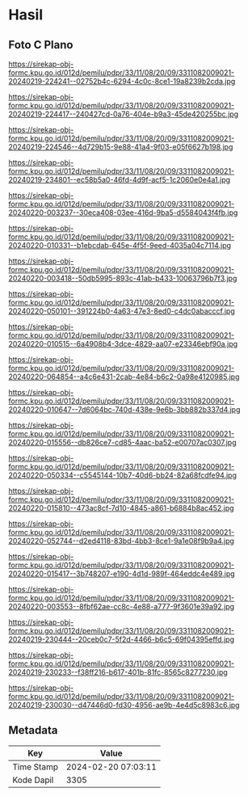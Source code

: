# Hasil

## Foto C Plano

https://sirekap-obj-formc.kpu.go.id/012d/pemilu/pdpr/33/11/08/20/09/3311082009021-20240219-224241--02752b4c-6294-4c0c-8ce1-19a8239b2cda.jpg

https://sirekap-obj-formc.kpu.go.id/012d/pemilu/pdpr/33/11/08/20/09/3311082009021-20240219-224417--240427cd-0a76-404e-b9a3-45de420255bc.jpg

https://sirekap-obj-formc.kpu.go.id/012d/pemilu/pdpr/33/11/08/20/09/3311082009021-20240219-224546--4d729b15-9e88-41a4-9f03-e05f6627b198.jpg

https://sirekap-obj-formc.kpu.go.id/012d/pemilu/pdpr/33/11/08/20/09/3311082009021-20240219-234801--ec58b5a0-46fd-4d9f-acf5-1c2060e0e4a1.jpg

https://sirekap-obj-formc.kpu.go.id/012d/pemilu/pdpr/33/11/08/20/09/3311082009021-20240220-003237--30eca408-03ee-416d-9ba5-d5584043f4fb.jpg

https://sirekap-obj-formc.kpu.go.id/012d/pemilu/pdpr/33/11/08/20/09/3311082009021-20240220-010331--b1ebcdab-645e-4f5f-9eed-4035a04c7114.jpg

https://sirekap-obj-formc.kpu.go.id/012d/pemilu/pdpr/33/11/08/20/09/3311082009021-20240220-003418--50db5995-893c-41ab-b433-10063796b7f3.jpg

https://sirekap-obj-formc.kpu.go.id/012d/pemilu/pdpr/33/11/08/20/09/3311082009021-20240220-050101--391224b0-4a63-47e3-8ed0-c4dc0abacccf.jpg

https://sirekap-obj-formc.kpu.go.id/012d/pemilu/pdpr/33/11/08/20/09/3311082009021-20240220-010515--6a4908b4-3dce-4829-aa07-e23346ebf90a.jpg

https://sirekap-obj-formc.kpu.go.id/012d/pemilu/pdpr/33/11/08/20/09/3311082009021-20240220-064854--a4c6e431-2cab-4e84-b6c2-0a98e4120985.jpg

https://sirekap-obj-formc.kpu.go.id/012d/pemilu/pdpr/33/11/08/20/09/3311082009021-20240220-010647--7d6064bc-740d-438e-9e6b-3bb882b337d4.jpg

https://sirekap-obj-formc.kpu.go.id/012d/pemilu/pdpr/33/11/08/20/09/3311082009021-20240220-015556--db826ce7-cd85-4aac-ba52-e00707ac0307.jpg

https://sirekap-obj-formc.kpu.go.id/012d/pemilu/pdpr/33/11/08/20/09/3311082009021-20240220-050334--c5545144-10b7-40d6-bb24-82a68fcdfe94.jpg

https://sirekap-obj-formc.kpu.go.id/012d/pemilu/pdpr/33/11/08/20/09/3311082009021-20240220-015810--473ac8cf-7d10-4845-a861-b6884b8ac452.jpg

https://sirekap-obj-formc.kpu.go.id/012d/pemilu/pdpr/33/11/08/20/09/3311082009021-20240220-052744--d2ed4118-83bd-4bb3-8ce1-9a1e08f9b9a4.jpg

https://sirekap-obj-formc.kpu.go.id/012d/pemilu/pdpr/33/11/08/20/09/3311082009021-20240220-015417--3b748207-e190-4d1d-989f-464eddc4e489.jpg

https://sirekap-obj-formc.kpu.go.id/012d/pemilu/pdpr/33/11/08/20/09/3311082009021-20240220-003553--8fbf62ae-cc8c-4e88-a777-9f3601e39a92.jpg

https://sirekap-obj-formc.kpu.go.id/012d/pemilu/pdpr/33/11/08/20/09/3311082009021-20240219-230444--20ceb0c7-5f2d-4466-b6c5-69f04395effd.jpg

https://sirekap-obj-formc.kpu.go.id/012d/pemilu/pdpr/33/11/08/20/09/3311082009021-20240219-230233--f38ff216-b617-401b-81fc-8565c8277230.jpg

https://sirekap-obj-formc.kpu.go.id/012d/pemilu/pdpr/33/11/08/20/09/3311082009021-20240219-230030--d47446d0-fd30-4956-ae9b-4e4d5c8983c6.jpg


## Metadata

| Key        | Value               |
| ---------- | ------------------- |
| Time Stamp | 2024-02-20 07:03:11 |
| Kode Dapil | 3305                |



